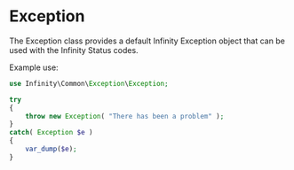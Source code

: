 Exception
=====================

The Exception class provides a default Infinity Exception object that can be
used with the Infinity Status codes.

Example use:


```php
use Infinity\Common\Exception\Exception;

try
{
    throw new Exception( "There has been a problem" );
}
catch( Exception $e )
{
    var_dump($e);
}
```
